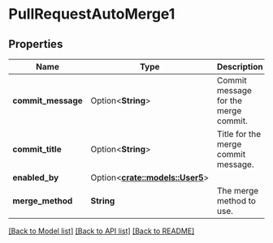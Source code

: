 # PullRequestAutoMerge1

## Properties

Name | Type | Description | Notes
------------ | ------------- | ------------- | -------------
**commit_message** | Option<**String**> | Commit message for the merge commit. | 
**commit_title** | Option<**String**> | Title for the merge commit message. | 
**enabled_by** | Option<[**crate::models::User5**](User_5.md)> |  | 
**merge_method** | **String** | The merge method to use. | 

[[Back to Model list]](../README.md#documentation-for-models) [[Back to API list]](../README.md#documentation-for-api-endpoints) [[Back to README]](../README.md)


